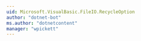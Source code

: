 ```yaml
---
uid: Microsoft.VisualBasic.FileIO.RecycleOption
author: "dotnet-bot"
ms.author: "dotnetcontent"
manager: "wpickett"
---
```

